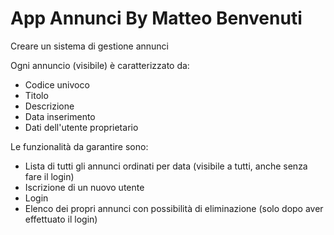# App Annunci By Matteo Benvenuti

Creare un sistema di gestione annunci

Ogni annuncio (visibile) è caratterizzato da:
- Codice univoco
- Titolo
- Descrizione
- Data inserimento
- Dati dell'utente proprietario

Le funzionalità da garantire sono:

- Lista di tutti gli annunci ordinati per data (visibile a tutti, anche senza fare il login)
- Iscrizione di un nuovo utente
- Login
- Elenco dei propri annunci con possibilità di eliminazione (solo dopo aver effettuato il login)